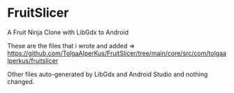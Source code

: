 # FruitSlicer
 A Fruit Ninja Clone with LibGdx to Android
 
 These are the files that i wrote and added => https://github.com/TolgaAlperKus/FruitSlicer/tree/main/core/src/com/tolgaalperkus/fruitslicer
 
 Other files auto-generated by LibGdx and Android Studio and nothing changed.
